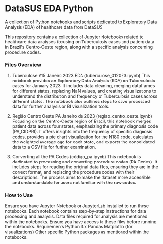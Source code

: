 # DataSUS EDA Python
A collection of Python notebooks and scripts dedicated to Exploratory Data Analysis (EDA) of healthcare data from DataSUS

This repository contains a collection of Jupyter Notebooks related to healthcare data analyses focusing on Tuberculosis cases and patient data in Brazil's Centro-Oeste region, along with a specific analysis concerning procedure codes.

### Files Overview
1. Tuberculose A15 Janeiro 2023 EDA (tuberculose_012023.ipynb)
This notebook provides an Exploratory Data Analysis (EDA) on Tuberculosis cases for January 2023. It includes data cleaning, merging dataframes for different states, replacing NaN values, and creating visualizations to understand the distribution and frequency of Tuberculosis cases across different states. The notebook also outlines steps to save processed data for further analysis or BI visualization tools.

2. Região Centro Oeste PA Janeiro de 2023 (regiao_centro_oeste.ipynb)
Focusing on the Centro-Oeste region of Brazil, this notebook merges patient data across four states, emphasizing the primary diagnosis code (PA_CIDPRI). It offers insights into the frequency of specific diagnosis codes, provides a pie chart visualization for the N180 code, calculates the weighted average age for each state, and exports the consolidated data to a CSV file for further examination.

3. Converting all the PA Codes (código_pa.ipynb)
This notebook is dedicated to processing and converting procedure codes (PA Codes). It includes steps for reading the original data files, ensuring they are in the correct format, and replacing the procedure codes with their descriptions. The process aims to make the dataset more accessible and understandable for users not familiar with the raw codes.

### How to Use
Ensure you have Jupyter Notebook or JupyterLab installed to run these notebooks.
Each notebook contains step-by-step instructions for data processing and analysis.
Data files required for analysis are mentioned within the notebooks. Ensure you have access to these files before running the notebooks.
Requirements
Python 3.x
Pandas
Matplotlib (for visualizations)
Other specific Python packages as mentioned within the notebooks.
